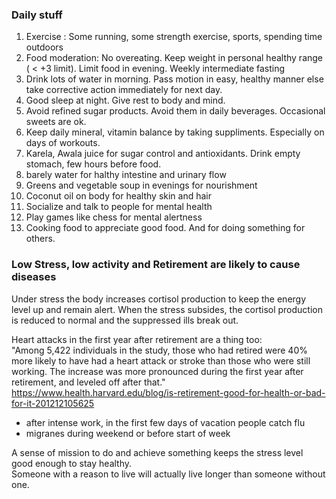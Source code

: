 ### Daily stuff
1. Exercise : Some running, some strength exercise, sports, spending time outdoors    
2. Food moderation: No overeating. Keep weight in personal healthy range ( < +3 limit). Limit food in evening. Weekly intermediate fasting  
3. Drink lots of water in morning. Pass motion in easy, healthy manner else take corrective action immediately for next day.
4. Good sleep at night. Give rest to body and mind. 
5. Avoid refined sugar products. Avoid them in daily beverages. Occasional sweets are ok. 
6. Keep daily mineral, vitamin balance by taking suppliments. Especially on days of workouts. 
7. Karela, Awala juice for sugar control and antioxidants. Drink empty stomach, few hours before food. 
8. barely water for halthy intestine and urinary flow 
9. Greens and vegetable soup in evenings for nourishment
10. Coconut oil on body for healthy skin and hair
11. Socialize and talk to people for mental health
12. Play games like chess for mental alertness 
13. Cooking food to appreciate good food. And for doing something for others.    



### Low Stress, low activity and Retirement are likely to cause diseases 
Under stress the body increases cortisol production to keep the energy level up and remain alert. When the stress subsides, the cortisol production is reduced to normal and the suppressed ills break out.

Heart attacks in the first year after retirement are a thing too:  
"Among 5,422 individuals in the study, those who had retired were 40% more likely to have had a heart attack or stroke than those who were still working. The increase was more pronounced during the first year after retirement, and leveled off after that."  
https://www.health.harvard.edu/blog/is-retirement-good-for-health-or-bad-for-it-201212105625  

- after intense work, in the first few days of vacation people catch flu
- migranes during weekend or before start of week  

A sense of mission to do and achieve something keeps the stress level good enough to stay healthy.  
Someone with a reason to live will actually live longer than someone without one.  


